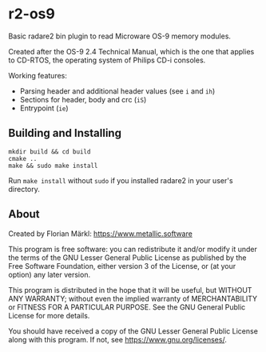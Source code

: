 
# r2-os9

Basic radare2 bin plugin to read Microware OS-9 memory modules.

Created after the OS-9 2.4 Technical Manual, which is the one that applies to CD-RTOS, the operating system of Philips CD-i consoles.

Working features:
* Parsing header and additional header values (see `i` and `ih`)
* Sections for header, body and crc (`iS`)
* Entrypoint (`ie`)

## Building and Installing

```
mkdir build && cd build
cmake ..
make && sudo make install
```
Run `make install` without `sudo` if you installed radare2 in your user's directory.

## About

Created by Florian Märkl: https://www.metallic.software

This program is free software: you can redistribute it and/or modify
it under the terms of the GNU Lesser General Public License as published by
the Free Software Foundation, either version 3 of the License, or
(at your option) any later version.

This program is distributed in the hope that it will be useful,
but WITHOUT ANY WARRANTY; without even the implied warranty of
MERCHANTABILITY or FITNESS FOR A PARTICULAR PURPOSE.  See the
GNU General Public License for more details.

You should have received a copy of the GNU Lesser General Public License
along with this program.  If not, see <https://www.gnu.org/licenses/>.